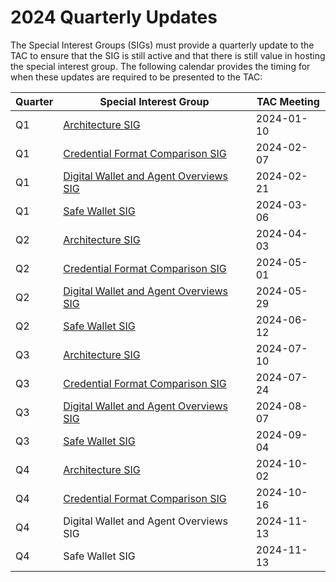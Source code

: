 # 2024 Quarterly Updates

The Special Interest Groups (SIGs) must provide a quarterly update to the TAC to ensure that the SIG is still active and that there is still value in hosting the special interest group. The following calendar provides the timing for when these updates are required to be presented to the TAC:

| Quarter | Special Interest Group                       | TAC Meeting |
| ------- | --------------------------------------       | ----------- |
| Q1      | [Architecture SIG][1]                        | 2024-01-10  |
| Q1      | [Credential Format Comparison SIG][2]        | 2024-02-07  |
| Q1      | [Digital Wallet and Agent Overviews SIG][3]  | 2024-02-21  |
| Q1      | [Safe Wallet SIG][4]                         | 2024-03-06  |
| Q2      | [Architecture SIG][5]                        | 2024-04-03  |
| Q2      | [Credential Format Comparison SIG][6]        | 2024-05-01  |
| Q2      | [Digital Wallet and Agent Overviews SIG][7]  | 2024-05-29  |
| Q2      | [Safe Wallet SIG][8]                         | 2024-06-12  |
| Q3      | [Architecture SIG][9]                        | 2024-07-10  |
| Q3      | [Credential Format Comparison SIG][10]       | 2024-07-24  |
| Q3      | [Digital Wallet and Agent Overviews SIG][11] | 2024-08-07  |
| Q3      | [Safe Wallet SIG][12]                        | 2024-09-04  |
| Q4      | [Architecture SIG][13]                       | 2024-10-02  |
| Q4      | [Credential Format Comparison SIG][14]       | 2024-10-16  |
| Q4      | Digital Wallet and Agent Overviews SIG       | 2024-11-13  |
| Q4      | Safe Wallet SIG                              | 2024-11-13  |

[1]: https://docs.google.com/presentation/d/1ruBVQTp2U9KTR9F9oH55o0ge9Sn0T_KR6utExQqD0Xc/edit?usp=sharing
[2]: https://docs.google.com/presentation/d/1FnegQ8sywiRO13_y-SSev9hFdQ2h7uCHvRWoQ-ZuQSk/edit#slide=id.g2b730f058ff_0_0
[3]: https://docs.google.com/presentation/d/1BEOujwEAT-mIn-nxuWIXlrUFYI3AwLzSF8Cma4iSuuI/edit#slide=id.g2bad4150ed9_0_0
[4]: https://docs.google.com/presentation/d/1G-O26KtU2njSxBqwDn9A-RgE7ldRl5xT_2GnIknM0gI/edit#slide=id.g2bdd8129051_0_0
[5]: https://docs.google.com/presentation/d/1RanuUT2I_K4E0vuwc2qQ4ue7DhNLhbbkmrk6U6pLsnE/edit?usp=sharing
[6]: https://docs.google.com/presentation/d/1he1k6a_1h8nR8P-BcfhfN9HuK0CmU_qSOv9caBWDqX0/edit#slide=id.g26fc029c215_0_0
[7]: https://docs.google.com/presentation/d/19wu3PVZSK5Ue9R4rxKcr7H2JxgEaCFnpQyBK7itiHaY/edit#slide=id.g2e0ce8e9578_0_0
[8]: https://docs.google.com/presentation/d/1798CEGraK6RgVDqz3zU_n28ReHvbobr1/edit
[9]: https://docs.google.com/presentation/d/1SD_ilsg5C5w_Wbl2VQFa9r2hU16Hl6RuZEw4umoXjZI/edit?usp=drive_link
[10]: ../../../meetings/2024/2024-07-24.md#meeting-minutes
[11]: ../../../meetings/2024/2024-08-21.md#meeting-minutes
[12]: ../../../meetings/2024/2024-09-04.md#meeting-minutes
[13]: https://docs.google.com/presentation/d/1rI5pfM1oxvFWPsTDhuBv2fEUwOX4hZfdzuWZTbotvWw
[14]: ../../../meetings/2024/2024-10-16.md#meeting-minutes
